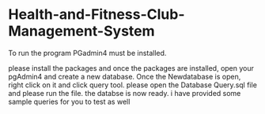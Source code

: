 # Health-and-Fitness-Club-Management-System

To run the program PGadmin4 must be installed.

please install the packages and once the packages are installed, open your pgAdmin4 and create a new database. Once the Newdatabase is open, right click on it and click query tool. please open the Database Query.sql file and please run the file.
the databse is now ready. i have provided some sample queries for you to test as well

